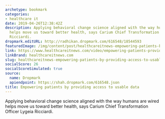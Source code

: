 ```yaml
---
archetype: bookmark
categories:
- healthcare it
date: 2019-04-26T12:38:42Z
description: Applying behavioral change science aligned with the way humans are wired
  helps move us toward better health, says Carium Chief Transformation Officer Lygeia
  Ricciardi.
dropmark.editURL: http://radhikan.dropmark.com/616548/18544593
featuredImage: /img/content/post/healthcareitnews-empowering-patients-by-providing-access-to-usable-data.jpg
link: https://www.healthcareitnews.com/video/empowering-patients-providing-access-usable-data
linkBrand: healthcareitnews.com
slug: healthcareitnews-empowering-patients-by-providing-access-to-usable-data
socialScore: 26
socialScoreSimulated: true
source:
  name: Dropmark
  apiendpoint: https://shah.dropmark.com/616548.json
title: Empowering patients by providing access to usable data
---
```

Applying behavioral change science aligned with the way humans are wired helps move us toward better health, says Carium Chief Transformation Officer Lygeia Ricciardi.